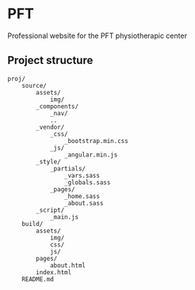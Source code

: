 # PFT
Professional website for the PFT physiotherapic center

## Project structure

```
proj/
	source/
		assets/
			img/
		_components/
			_nav/
			..
		_vendor/
			_css/
				_bootstrap.min.css
			_js/
				_angular.min.js
		_style/
			_partials/
				_vars.sass
				_globals.sass
			_pages/
				_home.sass
				_about.sass				
		_script/
			_main.js
	build/
		assets/
			img/
			css/
			js/
		pages/
			about.html
		index.html
	README.md
```
